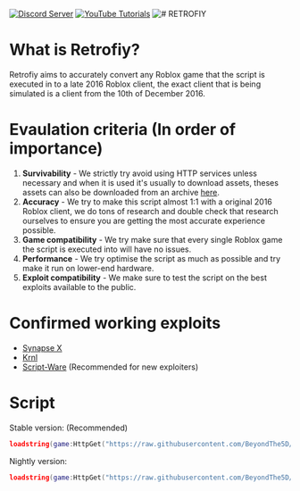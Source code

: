 [![Discord Server](https://img.shields.io/discord/1029929666854789231?color=5865F2&label=Discord%20Server&logo=discord&logoColor=white&style=plastic)](https://discord.gg/4rYMxBMQvv)
[![YouTube Tutorials](https://img.shields.io/youtube/channel/subscribers/UCtJsEU-3ejTmvL7nraAXSLQ?color=FF0000&label=YouTube%20Tutorials&logo=youtube&style=plastic)](https://www.youtube.com/channel/UCtJsEU-3ejTmvL7nraAXSLQ)
![# RETROFIY](https://cdn.discordapp.com/attachments/947197644076351591/1010407584198565948/Title.png)

# What is Retrofiy?
Retrofiy aims to accurately convert any Roblox game that the script is executed in to a late 2016 Roblox client, the exact client that is being simulated is a client from the 10th of December 2016.
# Evaulation criteria (In order of importance)
1. **Survivability** - We strictly try avoid using HTTP services unless necessary and when it is used it's usually to download assets, theses assets can also be downloaded from an archive [here](https://archive.org/details/retrofiy_asset_archive).
2. **Accuracy** - We try to make this script almost 1:1 with a original 2016 Roblox client, we do tons of research and double check that research ourselves to ensure you are getting the most accurate experience possible.
3. **Game compatibility** - We try make sure that every single Roblox game the script is executed into will have no issues.
4. **Performance** - We try optimise the script as much as possible and try make it run on lower-end hardware.
5. **Exploit compatibility** - We make sure to test the script on the best exploits available to the public.
# Confirmed working exploits
- [Synapse X](https://x.synapse.to)
- [Krnl](https://krnl.place)
- [Script-Ware](https://script-ware.com) (Recommended for new exploiters)
# Script
Stable version: (Recommended)
```lua
loadstring(game:HttpGet("https://raw.githubusercontent.com/BeyondThe5D/Retrofiy/main/Retrofiy.lua"))()
```
Nightly version:
```lua
loadstring(game:HttpGet("https://raw.githubusercontent.com/BeyondThe5D/Retrofiy/main/RetrofiyNightly.lua"))()
```

